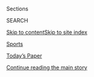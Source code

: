 <div id="app">

<div>

<div class="NYTAppHideMasthead css-zz1s19 e1suatyy0">

<div class="section css-ui9rw0 e1suatyy2">

<div class="css-11hrj97 er09x8g0">

<div class="css-6n7j50">

</div>

<span class="css-1dv1kvn">Sections</span>

<div class="css-10488qs">

<span class="css-1dv1kvn">SEARCH</span>

</div>

[Skip to content](#site-content)[Skip to site
index](#site-index)

</div>

<div id="masthead-section-label" class="css-1fnb9ct eaxe0e00">

[Sports](https://www.nytimes3xbfgragh.onion/section/sports)

</div>

<div class="css-10698na e1huz5gh0">

</div>

</div>

<div id="masthead-bar-one" class="section hasLinks css-15hmgas e1csuq9d3">

<div class="css-uqyvli e1csuq9d0">

</div>

<div class="css-1uqjmks e1csuq9d1">

</div>

<div class="css-9e9ivx">

[](https://myaccount.nytimes3xbfgragh.onion/auth/login?response_type=cookie&client_id=vi)

</div>

<div class="css-1bvtpon e1csuq9d2">

[Today’s Paper](https://www.nytimes3xbfgragh.onion/section/todayspaper)

</div>

</div>

</div>

</div>

<div data-aria-hidden="false">

<div id="site-content" data-role="main">

<div id="top-wrapper" class="css-15p45cc eaca97t0" type="top">

<div id="top-slug" class="css-19x0jxb eaca97t1" hidden="">

Advertisement

</div>

[Continue reading the main
story](#after-top)

<div class="ad top-wrapper" style="text-align:center;height:100%;display:block;min-height:90px">

<div id="top" class="place-ad" data-position="top" data-size-key="top">

</div>

</div>

<div id="after-top">

</div>

</div>

<div id="collection-sports" class="section css-15h4p1b e9abtgs0">

<div class="css-1j21atc e1svk9qx1">

<div class="css-fmiefx e1svk9qx2">

<div class="css-1hk7r2m eu54l5x0">

<div id="sponsor-wrapper" class="css-7a1pgi eaca97t0" type="sponsor" hidden="">

<div id="sponsor-slug" class="css-1l4mleb eaca97t1" hidden="">

Supported by

</div>

[Continue reading the main
story](#after-sponsor)

<div id="sponsor" class="ad sponsor-wrapper" style="text-align:left;height:100%;display:block">

</div>

<div id="after-sponsor">

</div>

</div>

</div>

</div>

<div class="css-nfcc9b e1svk9qx3">

<div class="css-vl9dhg e1svk9qx5">

<div class="css-1nrhkj6 e1svk9qx6">

# Sports

<div class="follow-button-placeholder" data-collection-id="">

</div>

<div class="css-d8bdto" data-role="toolbar" data-aria-label="Social Media Share buttons, Save button, and Comments Panel with current comment count" data-testid="share-tools">

  - 
  - 
  - 
  - 
    
    <div class="css-6n7j50">
    
    </div>

</div>

</div>

</div>

</div>

</div>

1.  [Baseball](/section/sports/baseball)
2.  [N.F.L.](/section/sports/football)
3.  [College Football](/section/sports/ncaafootball)
4.  [N.B.A.](/section/sports/basketball)
5.  [College Basketball](/section/sports/ncaabasketball)
6.  [Hockey](/section/sports/hockey)
7.  [Soccer](/section/sports/soccer)
8.  [Golf](/section/sports/golf)
9.  [Tennis](/section/sports/tennis)

<!-- end list -->

1.  Scoreboards
2.  [M.L.B](https://nytimes.stats.com/mlb/scoreboard.asp)
3.  [N.F.L.](https://nytimes.stats.com/fb/scoreboard.asp)
4.  [College
Football](https://nytimes.stats.com/cfb/scoreboard.asp)
5.  [N.B.A.](https://nytimes.stats.com/nba/scoreboard.asp)
6.  [W.N.B.A](https://nytimes.stats.com/wnba/scoreboard.asp)
7.  [N.C.A.A](https://nytimes.stats.com/cbk/scoreboard.asp)
8.  [N.H.L](https://nytimes.stats.com/nhl/scoreboard.asp)
9.  [Golf](https://nytimes.stats.com/golf/final.asp)
10. [Tennis](https://nytimes.stats.com/tennis/scoreboard.asp)

<div class="css-4svvz1 ekkqrpp0">

<div id="collection-highlights-container" class="section css-18l1u7x e46isfb1">

<div class="css-gfgt40 ekkqrpp1">

## Highlights

1.  ![<span class="css-1nk1g0h e1oaj3zl2"><span class="css-1dv1kvn">Credit</span>Young
    Kwak/Associated
    Press</span>](https://static01.graylady3jvrrxbe.onion/images/2020/08/03/sports/03collegefootball-3/03collegefootball-3-videoLarge-v2.jpg)
    
    <div class="css-10wtrbd">
    
    <div class="css-1dqkjed">
    
    [![](https://static01.graylady3jvrrxbe.onion/images/2020/08/03/sports/03collegefootball-3/03collegefootball-3-thumbStandard.jpg)](/2020/08/03/sports/coronavirus-college-athletes-opt-out.html)
    
    </div>
    
    ### on college football
    
    ## [A College Athlete Calls His Coach to Opt Out. And Ends Up on the Outs.](/2020/08/03/sports/coronavirus-college-athletes-opt-out.html)
    
    Kassidy Woods, a redshirt sophomore receiver at Washington State,
    was concerned about the pandemic. The coach was sympathetic until he
    learned he was joining a players’ rights
    initiative.
    
    <span class="css-me3p27"></span><span class="css-1dydysp e4e4i5l3"></span><span class="css-9voj2j">By
    <span class="css-1baulvz last-byline" itemprop="name">Billy
    Witz</span></span>
    
    </div>

2.  ![<span class="css-1nk1g0h e1oaj3zl2"><span class="css-1dv1kvn">Credit</span>Illustration
    by The New York Times; Getty
    Images</span>](https://static01.graylady3jvrrxbe.onion/images/2020/08/03/reader-center/burst-nba-ball/burst-nba-ball-videoLarge-v2.jpg)
    
    <div class="css-10wtrbd">
    
    <div class="css-1dqkjed">
    
    [![](https://static01.graylady3jvrrxbe.onion/images/2020/08/03/reader-center/burst-nba-ball/burst-nba-ball-thumbStandard-v2.jpg)](/interactive/2020/08/04/sports/nba-bubble-coronavirus.html)
    
    </div>
    
    ## [Life Inside the N.B.A. Bubble](/interactive/2020/08/04/sports/nba-bubble-coronavirus.html)
    
    Marc Stein has covered the N.B.A. for nearly 30 years, so he’s seen
    a lot. But covering the league under quarantine conditions is a new
    experience. Here are things you’ll only see inside the “N.B.A.
    bubble.”
    
    <span class="css-me3p27"></span><span class="css-1dydysp e4e4i5l3"></span><span class="css-9voj2j">By
    <span class="css-1baulvz last-byline" itemprop="name">Marc
    Stein</span></span>
    
    </div>

3.  1.  ![<span class="css-1nk1g0h e1oaj3zl2"><span class="css-1dv1kvn">Credit</span>Lynne
        Sladky/Associated
        Press</span>](https://static01.graylady3jvrrxbe.onion/images/2020/08/03/sports/03mlb-virus-1/03mlb-virus-1-videoLarge-v2.jpg)
        
        <div class="css-10wtrbd">
        
        ### on baseball
        
        ## [As the Virus Spreads Through M.L.B., So Does Frustration](/2020/08/03/sports/baseball/mlb-coronavirus-outbreak.html)
        
        <div class="css-ajkwsy">
        
        [![](https://static01.graylady3jvrrxbe.onion/images/2020/08/03/sports/03mlb-virus-1/03mlb-virus-1-thumbStandard.jpg)](/2020/08/03/sports/baseball/mlb-coronavirus-outbreak.html)
        
        </div>
        
        Series have been postponed, teams have been quarantined, and
        road trips have been rerouted in a season that has been defined
        above all by its
        precariousness.
        
        <span class="css-me3p27"></span><span class="css-1dydysp e4e4i5l3"></span><span class="css-9voj2j">By
        <span class="css-1baulvz last-byline" itemprop="name">Tyler
        Kepner</span></span>
        
        </div>
    
    2.  ![<span class="css-1nk1g0h e1oaj3zl2"><span class="css-1dv1kvn">Credit</span>Al
        Bello/Getty
        Images</span>](https://static01.graylady3jvrrxbe.onion/images/2020/08/03/sports/03yankees-1/03yankees-1-videoLarge.jpg)
        
        <div class="css-10wtrbd">
        
        ## [Aaron Judge Is Nearly Unstoppable. He Thinks He Can Be Better.](/2020/08/03/sports/baseball/aaron-judge-yankees.html)
        
        <div class="css-ajkwsy">
        
        [![](https://static01.graylady3jvrrxbe.onion/images/2020/08/03/sports/03yankees-1/merlin_175181169_127d39c2-665c-4eed-bb0c-1efbaaa25cf4-thumbStandard.jpg)](/2020/08/03/sports/baseball/aaron-judge-yankees.html)
        
        </div>
        
        Judge hit home runs in five consecutive games entering Monday
        night’s action, and he did it without one of his favorite tools:
        the video replay
        room.
        
        <span class="css-me3p27"></span><span class="css-1dydysp e4e4i5l3"></span><span class="css-9voj2j">By
        <span class="css-1baulvz last-byline" itemprop="name">James
        Wagner</span></span>
        
        </div>

</div>

<div class="css-1xdhyk6 e46isfb0">

<div class="css-zk12ih ef6si7p0">

1.  ![<span class="css-1hhnwbi e1oaj3zl2"><span class="css-1dv1kvn">Credit</span>Cole
    Burston/Getty
    Images</span>](https://static01.graylady3jvrrxbe.onion/images/2020/08/04/sports/04nhl-toronto-3/merlin_156430548_d842714e-5d34-4577-8a1d-1ef1a7a59a45-videoLarge.jpg)
    
    <div class="css-10wtrbd">
    
    ## [Toronto Tones Down Its Postseason Party](/2020/08/04/sports/toronto-nhl-playoffs.html)
    
    The N.H.L. playoffs are proceeding without fans in and around
    Scotiabank Arena, leaving hockey to compete with other leagues for
    attention.
    
    <span class="css-me3p27"></span><span class="css-1dydysp e4e4i5l3"></span><span class="css-9voj2j">By
    <span class="css-1baulvz last-byline" itemprop="name">Morgan
    Campbell</span></span>
    
    </div>

2.  ![<span class="css-1hhnwbi e1oaj3zl2"><span class="css-1dv1kvn">Credit</span>Kathy
    Willens/Associated
    Press</span>](https://static01.graylady3jvrrxbe.onion/images/2020/08/03/sports/03nba-morant-lede/merlin_170038836_d4fdfa5a-5a4b-4d18-b73c-b492710d646c-videoLarge.jpg)
    
    <div class="css-10wtrbd">
    
    ## [Ja Morant’s Dunks Are Amazing. His Misses Are Even Better.](/2020/08/03/sports/basketball/ja-morant-grizzlies-dunks.html)
    
    Morant, the star rookie for the Memphis Grizzlies, has become known
    for dunking over any and everyone. “He really doesn’t care who’s
    down there,” a teammate
    said.
    
    <span class="css-me3p27"></span><span class="css-1dydysp e4e4i5l3"></span><span class="css-9voj2j">By
    <span class="css-1baulvz last-byline" itemprop="name">Scott
    Cacciola</span></span>
    
    </div>

3.  ![<span class="css-1hhnwbi e1oaj3zl2"><span class="css-1dv1kvn">Credit</span>Ruth
    Fremson/The New York
    Times</span>](https://static01.graylady3jvrrxbe.onion/images/2020/08/04/sports/04Mascot-print-1/31mascot-spokane2-print-videoLarge-v3.jpg)
    
    <div class="css-10wtrbd">
    
    ## [Why One Team Named the Indians Won’t Be Changing Its Name](/2020/08/03/sports/baseball/indians-team-names-mascots.html)
    
    A minor league team in Spokane, Wash., has steadfastly stood by its
    nickname with the support of the local Native American
    community.
    
    <span class="css-me3p27"></span><span class="css-1dydysp e4e4i5l3"></span><span class="css-9voj2j">By
    <span class="css-1baulvz last-byline" itemprop="name">David
    Waldstein</span></span>
    
    </div>

4.  ![<span class="css-1hhnwbi e1oaj3zl2"><span class="css-1dv1kvn">Credit</span>Andrew
    Testa for The New York
    Times</span>](https://static01.graylady3jvrrxbe.onion/images/2020/08/03/sports/03gymnastics1-print/03gymnastics1-print-videoLarge-v2.jpg)
    
    <div class="css-10wtrbd">
    
    ## [Gymnasts Worldwide Push Back on Their Sport’s Culture of Abuse](/2020/08/03/sports/olympics/gymnastics-abuse-athlete-a.html)
    
    On Instagram and other social networks, gymnasts have tagged posts
    with \#GymnastAlliance to share their own experiences in the wake of
    a new documentary that highlights verbal and physical abuse by
    coaches.
    
    <span class="css-me3p27"></span><span class="css-1dydysp e4e4i5l3"></span><span class="css-9voj2j">By
    <span class="css-1baulvz last-byline" itemprop="name">Juliet
    Macur</span></span>
    
    </div>

5.  ![<span class="css-1hhnwbi e1oaj3zl2"><span class="css-1dv1kvn">Credit</span>Kevin
    C. Cox/USA Today Sports, via
    Reuters</span>](https://static01.graylady3jvrrxbe.onion/images/2020/08/03/sports/03nba-redick01/03nba-redick01-videoLarge-v2.jpg)
    
    <div class="css-10wtrbd">
    
    ## [After 100 Podcasts, JJ Redick Widens His Range](/2020/08/03/sports/jj-redick-podcast.html)
    
    The New Orleans Pelicans shooter is starting a new show and a
    production company to develop more
    podcasts.
    
    <span class="css-me3p27"></span><span class="css-1dydysp e4e4i5l3"></span><span class="css-9voj2j">By
    <span class="css-1baulvz last-byline" itemprop="name">Scott
    Cacciola</span></span>
    
    </div>

</div>

</div>

<div class="css-1xdhyk6 e46isfb0">

<div class="css-zk12ih ef6si7p0">

1.  ### On Tennis
    
    ![<span class="css-1hhnwbi e1oaj3zl2"><span class="css-1dv1kvn">Credit</span>Karsten
    Moran for The New York
    Times</span>](https://static01.graylady3jvrrxbe.onion/images/2020/08/03/sports/03tennis-hawkeye/03tennis-hawkeye-videoLarge.jpg)
    
    <div class="css-10wtrbd">
    
    ## [Automated Line Calls Will Replace Human Judges at U.S. Open](/2020/08/03/sports/tennis/us-open-hawkeye-line-judges.html)
    
    On all but the two biggest show courts, line calls will be made by
    Hawk-Eye Live to reduce the number of people on site during the
    pandemic.
    
    <span class="css-me3p27"></span><span class="css-1dydysp e4e4i5l3"></span><span class="css-9voj2j">By
    <span class="css-1baulvz last-byline" itemprop="name">Christopher
    Clarey</span></span>
    
    </div>

2.  ![<span class="css-1hhnwbi e1oaj3zl2"><span class="css-1dv1kvn">Credit</span>Mario
    Anzuoni/Reuters</span>](https://static01.graylady3jvrrxbe.onion/images/2020/08/03/sports/03xfl/03xfl-videoLarge.jpg)
    
    <div class="css-10wtrbd">
    
    ## [Dwayne Johnson Part of XFL Ownership Bid](/2020/08/03/sports/football/xfl-the-rock-dwayne-johnson.html)
    
    The actor and former wrestler, who is known as the Rock, is part of
    a group of investors that bought what remains of the XFL for $15
    million, pending bankruptcy court
    approval.
    
    <span class="css-me3p27"></span><span class="css-1dydysp e4e4i5l3"></span><span class="css-9voj2j">By
    <span class="css-1baulvz last-byline" itemprop="name">Victor
    Mather</span></span>
    
    </div>

3.  ![<span class="css-1hhnwbi e1oaj3zl2"><span class="css-1dv1kvn">Credit</span>Ben
    Solomon for The New York
    Times</span>](https://static01.graylady3jvrrxbe.onion/images/2020/08/03/sports/03mlb-mets/03mlb-mets-videoLarge.jpg)
    
    <div class="css-10wtrbd">
    
    ## [Mets’ Yoenis Cespedes Opts Out of 2020 Season](/2020/08/02/sports/baseball/Yoenis-cespedes-opt-out-rule.html)
    
    Cespedes had failed to show up to the ballpark in Atlanta for the
    Mets’ game against the Braves on Sunday, and the team did not know
    his whereabouts. After the game, they announced his decision to opt
    out.
    
    <span class="css-me3p27"></span><span class="css-1dydysp e4e4i5l3"></span><span class="css-9voj2j">By
    <span class="css-1baulvz last-byline" itemprop="name">Kevin
    Armstrong</span></span>
    
    </div>

4.  ![<span class="css-1hhnwbi e1oaj3zl2"><span class="css-1dv1kvn">Credit</span>Eve
    Edelheit for The New York
    Times</span>](https://static01.graylady3jvrrxbe.onion/images/2020/08/01/sports/01wnba-rookies01/merlin_175183137_b22e2977-41eb-491c-884a-3bd474e94826-videoLarge.jpg)
    
    <div class="css-10wtrbd">
    
    ## [W.N.B.A. Rookie Showdown Halted by Ionescu Injury](/2020/08/01/sports/basketball/sabrina-ionescu-injury.html)
    
    Sabrina Ionescu, who was selected with the top draft pick by the
    Liberty, sprained her left ankle in a game against the Atlanta
    Dream.
    
    <span class="css-me3p27"></span><span class="css-1dydysp e4e4i5l3"></span><span class="css-9voj2j">By
    <span class="css-1baulvz last-byline" itemprop="name">Gina
    Mizell</span></span>
    
    </div>

5.  ![<span class="css-1hhnwbi e1oaj3zl2"><span class="css-1dv1kvn">Credit</span>Reginald
    Thomas II/San Antonio
    Spurs</span>](https://static01.graylady3jvrrxbe.onion/images/2020/08/02/sports/00nba-pattymills-1/merlin_174856419_0f49b851-2eee-49b0-a7c0-ea3c416a8179-videoLarge.jpg)
    
    <div class="css-10wtrbd">
    
    ## [‘The Better I Got in Sports, the Worse the Racism Got’](/2020/07/31/sports/basketball/spurs-patty-mills.html)
    
    Patty Mills, a key reserve for the San Antonio Spurs, said he
    developed an emotional shield from a lifetime of racial abuse, but
    he is using the platform of the N.B.A.’s restart to speak out
    against
    racism.
    
    <span class="css-me3p27"></span><span class="css-1dydysp e4e4i5l3"></span><span class="css-9voj2j">By
    <span class="css-1baulvz last-byline" itemprop="name">Marc
    Stein</span></span>
    
    </div>

</div>

</div>

</div>

<div id="mid1-wrapper" class="css-1mn4oms eaca97t0" type="rank">

<div id="mid1-slug" class="css-1tag3rd eaca97t1">

Advertisement

</div>

[Continue reading the main
story](#after-mid1)

<div id="mid1" class="ad mid1-wrapper" style="text-align:center;height:100%;display:block">

</div>

<div id="after-mid1">

</div>

</div>

</div>

<div class="css-185go5a e1o5byef0">

<div class="css-15cbhtu">

  - [Latest](#stream-panel)
  - <span class="css-6n7j50">Search</span>
    <div class="control">
    <div class="label-container css-1dv1kvn">
    Search
    </div>
    <div class="css-wm4t3d">
    **<span id="clear-search-input" class="css-1dv1kvn">Clear this text
    input</span>
    </div>
    </div>
    <span class="css-1iovbfw"></span>

<div id="stream-panel" class="section css-8msx5b e1jz0cab1">

<div class="css-13mho3u">

1.  
    
    <div class="css-1cp3ece">
    
    <div class="css-1l4spti">
    
    [](/2020/08/04/movies/red-penguins-review.html)
    
    <div class="css-79elbk">
    
    ![](https://static01.graylady3jvrrxbe.onion/images/2020/08/04/arts/04redpenguins/04redpenguins-thumbWide.jpg?quality=75&auto=webp&disable=upscale)
    
    </div>
    
    ## ‘Red Penguins’ Review: A Rowdy Look at Post-Soviet Russia
    
    This new documentary tells the tale of the Americans who invested in
    Russia’s premier hockey team in the early 1990s. Unsurprisingly,
    things went awry.
    
    <div class="css-1nqbnmb ea5icrr0">
    
    By <span class="css-1n7hynb">Ben
    Kenigsberg</span>
    
    </div>
    
    </div>
    
    <div class="css-1lc2l26 e1xfvim33">
    
    </div>
    
    </div>

2.  
    
    <div class="css-1cp3ece">
    
    <div class="css-1l4spti">
    
    [](/2020/08/04/style/outdoor-camping-gear-pools-backordered.html)
    
    <div class="css-79elbk">
    
    ![](https://static01.graylady3jvrrxbe.onion/images/2020/08/03/fashion/03BACKORDER1/03BACKORDER1-thumbWide.jpg?quality=75&auto=webp&disable=upscale)
    
    </div>
    
    ## Summer Recreation? It’s Backordered
    
    Americans seeking outdoor getaways in the pandemic bought up all the
    pools, tents, kayaks and trampolines.
    
    <div class="css-1nqbnmb ea5icrr0">
    
    By <span class="css-1n7hynb">John
    Herrman</span>
    
    </div>
    
    </div>
    
    <div class="css-1lc2l26 e1xfvim33">
    
    </div>
    
    </div>

3.  
    
    <div class="css-1cp3ece">
    
    <div class="css-1l4spti">
    
    [](/2020/08/03/world/australia/spearfishing-sydney-coronavirus.html)
    
    <div class="css-79elbk">
    
    ![](https://static01.graylady3jvrrxbe.onion/images/2020/07/31/world/00spearfishing-dispatch-1/00spearfishing-dispatch-1-thumbWide-v2.jpg?quality=75&auto=webp&disable=upscale)
    
    </div>
    
    ### <span class="css-m70j1g">Sydney Dispatch</span>
    
    ## Taking a Spear Into the Sea, and Washing Anxiety Away
    
    I kept seeing people in Sydney carry spearguns to and from the
    ocean. To understand why, I held my breath and dived in.
    
    <div class="css-1nqbnmb ea5icrr0">
    
    By <span class="css-1n7hynb">Damien
    Cave</span>
    
    </div>
    
    </div>
    
    <div class="css-1lc2l26 e1xfvim33">
    
    </div>
    
    </div>

4.  
    
    <div class="css-1cp3ece">
    
    <div class="css-1l4spti">
    
    [](/2020/08/02/sports/baseball/mlb-coronavirus-outbreaks.html)
    
    <div class="css-79elbk">
    
    ![](https://static01.graylady3jvrrxbe.onion/images/2020/08/02/sports/02mlb/02mlb-thumbWide-v2.jpg?quality=75&auto=webp&disable=upscale)
    
    </div>
    
    ## ‘Everyone Can Do Better’: Baseball Searches for Blame Amid Outbreaks
    
    Major League Baseball’s commissioner put the onus on players to
    behave more responsibly, but some players and health experts see
    weaknesses in the league’s safety protocols.
    
    <div class="css-1nqbnmb ea5icrr0">
    
    By <span class="css-1n7hynb">James
    Wagner</span>
    
    </div>
    
    </div>
    
    <div class="css-1lc2l26 e1xfvim33">
    
    </div>
    
    </div>

5.  
    
    <div class="css-1cp3ece">
    
    <div class="css-1l4spti">
    
    [](/2020/08/02/sports/ncaafootball/coronavirus-college-football-pac-12.html)
    
    <div class="css-79elbk">
    
    ![](https://static01.graylady3jvrrxbe.onion/images/2020/08/02/sports/02collegefootball-web-2/02collegefootball-web-2-thumbWide.jpg?quality=75&auto=webp&disable=upscale)
    
    </div>
    
    ## A Group of Pac-12 Football Players Threaten to Opt Out of the Season
    
    The athletes from 10 schools said they were dissatisfied with how
    their universities were handling the coronavirus, an approach they
    say prioritizes money over safety.
    
    <div class="css-1nqbnmb ea5icrr0">
    
    By <span class="css-1n7hynb">Billy
    Witz</span>
    
    </div>
    
    </div>
    
    <div class="css-1lc2l26 e1xfvim33">
    
    </div>
    
    </div>

6.  
    
    <div class="css-1cp3ece">
    
    <div class="css-1l4spti">
    
    [](/2020/08/02/sports/snooker-world-championship.html)
    
    <div class="css-79elbk">
    
    ![](https://static01.graylady3jvrrxbe.onion/images/2020/08/03/sports/02snooker1-print/merlin_175172742_296e5fcb-9743-4a0b-8e74-cf0e5ac34d90-thumbWide.jpg?quality=75&auto=webp&disable=upscale)
    
    </div>
    
    ## Britain Tried to Bring Fans Back to Indoor Sports. That Lasted a Day.
    
    The world snooker championship welcomed spectators last week, part
    of a pilot program that offered hope to other events eager to follow
    suit. A few hours later, the government pulled the plug.
    
    <div class="css-1nqbnmb ea5icrr0">
    
    By <span class="css-1n7hynb">Karen
    Crouse</span>
    
    </div>
    
    </div>
    
    <div class="css-1lc2l26 e1xfvim33">
    
    </div>
    
    </div>

7.  
    
    <div class="css-1cp3ece">
    
    <div class="css-1l4spti">
    
    [](/2020/08/01/sports/baseball/coronavirus-cardinals.html)
    
    <div class="css-79elbk">
    
    ![](https://static01.graylady3jvrrxbe.onion/images/2020/08/01/sports/01virus-mlb/merlin_175167699_2397f43a-6037-4988-a7c2-4be1e5e600c3-thumbWide.jpg?quality=75&auto=webp&disable=upscale)
    
    </div>
    
    ## More Games Postponed With 4 More Coronavirus Cases for Cardinals
    
    Three staffers and one player for the St. Louis Cardinals tested
    positive for the virus, prompting the postponement of a game
    Saturday and a doubleheader Sunday against the Brewers in Milwaukee.
    
    <div class="css-1nqbnmb ea5icrr0">
    
    By <span class="css-1n7hynb">Tyler
    Kepner</span>
    
    </div>
    
    </div>
    
    <div class="css-1lc2l26 e1xfvim33">
    
    </div>
    
    </div>

8.  
    
    <div class="css-1cp3ece">
    
    <div class="css-1l4spti">
    
    [](/2020/08/01/sports/olympics/concussion-skeleton-sledding-brain-damage.html)
    
    <div class="css-79elbk">
    
    ![](https://static01.graylady3jvrrxbe.onion/images/2020/07/29/sports/29SKELETON-top-1/merlin_174528426_06653e10-f239-4dc0-ad27-840a38122d93-thumbWide.jpg?quality=75&auto=webp&disable=upscale)
    
    </div>
    
    ## This Sledding Team Trained Hard for Gold in 2010. Some Members Regret It.
    
    In skeleton, the headfirst Olympic sledding sport, the opportunity
    for unlimited training on the track can be a huge advantage. But
    Canadian Olympians who had such access believe it was bad for their
    brains.
    
    <div class="css-1nqbnmb ea5icrr0">
    
    By <span class="css-1n7hynb">Matthew
    Futterman</span>
    
    </div>
    
    </div>
    
    <div class="css-1lc2l26 e1xfvim33">
    
    </div>
    
    </div>

9.  
    
    <div class="css-1cp3ece">
    
    <div class="css-1l4spti">
    
    [](/2020/08/01/sports/hockey/edmonton-nhl-playoffs.html)
    
    <div class="css-79elbk">
    
    ![](https://static01.graylady3jvrrxbe.onion/images/2020/08/01/sports/01nhl-edmonton1-print/merlin_175138452_9486317d-6b51-411a-a58b-933de68b92ca-thumbWide.jpg?quality=75&auto=webp&disable=upscale)
    
    </div>
    
    ## Edmonton, ‘City of Champions,’ Readies for a Hockey Marathon
    
    The N.H.L. chose the small-market, hockey-mad city as one of two
    “hub cities” — along with Toronto — to host its playoffs.
    
    <div class="css-1nqbnmb ea5icrr0">
    
    By <span class="css-1n7hynb">Carol
    Schram</span>
    
    </div>
    
    </div>
    
    <div class="css-1lc2l26 e1xfvim33">
    
    </div>
    
    </div>

10. 
    
    <div class="css-1cp3ece">
    
    <div class="css-1l4spti">
    
    [](/2020/07/31/sports/soccer/leeds-united-san-francisco-49ers.html)
    
    <div class="css-79elbk">
    
    ![](https://static01.graylady3jvrrxbe.onion/images/2020/07/31/sports/31nfl-leeds1/31nfl-leeds1-thumbWide.jpg?quality=75&auto=webp&disable=upscale)
    
    </div>
    
    ## San Francisco 49ers Look to Increase Stake in Leeds United
    
    The N.F.L. team, which has owned a piece of the soccer team since
    2018, is in talks to increase its investment now that Leeds is
    returning to the Premier League.
    
    <div class="css-1nqbnmb ea5icrr0">
    
    By <span class="css-1n7hynb">Tariq Panja</span>
    
    </div>
    
    </div>
    
    <div class="css-1lc2l26 e1xfvim33">
    
    </div>
    
    </div>

<div class="css-13mho3u">

<div class="css-1t62hi8">

<div class="css-1stvaey">

Show
More

<div>

<div style="border:0;clip:rect(0 0 0 0);height:1px;margin:-1px;overflow:hidden;white-space:nowrap;padding:0;width:1px;position:absolute" data-role="log" data-aria-live="assertive">

</div>

<div style="border:0;clip:rect(0 0 0 0);height:1px;margin:-1px;overflow:hidden;white-space:nowrap;padding:0;width:1px;position:absolute" data-role="log" data-aria-live="assertive">

</div>

<div style="border:0;clip:rect(0 0 0 0);height:1px;margin:-1px;overflow:hidden;white-space:nowrap;padding:0;width:1px;position:absolute" data-role="log" data-aria-live="polite">

</div>

<div style="border:0;clip:rect(0 0 0 0);height:1px;margin:-1px;overflow:hidden;white-space:nowrap;padding:0;width:1px;position:absolute" data-role="log" data-aria-live="polite">

</div>

</div>

</div>

</div>

</div>

</div>

<div class="css-g6hk37 supplemental">

<div id="mid2-wrapper" class="css-10wkyv7 eaca97t0" type="lede">

<div id="mid2-slug" class="css-1tag3rd eaca97t1">

Advertisement

</div>

[Continue reading the main
story](#after-mid2)

<div id="mid2" class="ad mid2-wrapper" style="text-align:center;height:100%;display:block;min-height:250px">

</div>

<div id="after-mid2">

</div>

</div>

## Marc Stein on the N.B.A.

<div class="css-hftqp3">

He has covered Jordan. He's covered Kobe. And LeBron vs. the Warriors.
Go behind the N.B.A.'s curtain with the league's foremost expert in a
new basketball newsletter.

</div>

[SIGN UP](/newsletters/signup/MSB)

<div id="mktg-wrapper" class="css-oxle51 eaca97t0" type="mktg">

<div id="mktg-slug" class="css-1tag3rd eaca97t1">

Advertisement

</div>

[Continue reading the main
story](#after-mktg)

<div id="mktg" class="ad mktg-wrapper" style="text-align:center;height:100%;display:block">

</div>

<div id="after-mktg">

</div>

</div>

## Follow Us

<div class="module-body">

  - [**<span data-aria-hidden="true">NYTSports</span><span class="css-1dv1kvn">twitter
    page for NYTSports</span>](https://twitter.com/NYTSports)

</div>

## Sign Up for the Sports Newsletter

<div class="css-hftqp3">

Get the big sports news, highlights and analysis from Times journalists,
with distinctive takes on games and some behind-the-scenes surprises,
delivered to your inbox every week.

</div>

[SIGN UP](/newsletters/signup/SP)

</div>

</div>

</div>

</div>

</div>

</div>

## Site Index

<div>

</div>

## Site Information Navigation

  - [© <span>2020</span> <span>The New York Times
    Company</span>](https://help.nytimes3xbfgragh.onion/hc/en-us/articles/115014792127-Copyright-notice)

<!-- end list -->

  - [NYTCo](https://www.nytco.com/)
  - [Contact
    Us](https://help.nytimes3xbfgragh.onion/hc/en-us/articles/115015385887-Contact-Us)
  - [Work with us](https://www.nytco.com/careers/)
  - [Advertise](https://nytmediakit.com/)
  - [T Brand Studio](http://www.tbrandstudio.com/)
  - [Your Ad
    Choices](https://www.nytimes3xbfgragh.onion/privacy/cookie-policy#how-do-i-manage-trackers)
  - [Privacy](https://www.nytimes3xbfgragh.onion/privacy)
  - [Terms of
    Service](https://help.nytimes3xbfgragh.onion/hc/en-us/articles/115014893428-Terms-of-service)
  - [Terms of
    Sale](https://help.nytimes3xbfgragh.onion/hc/en-us/articles/115014893968-Terms-of-sale)
  - [Site
    Map](https://spiderbites.nytimes3xbfgragh.onion)
  - [Help](https://help.nytimes3xbfgragh.onion/hc/en-us)
  - [Subscriptions](https://www.nytimes3xbfgragh.onion/subscription?campaignId=37WXW)

</div>

</div>
